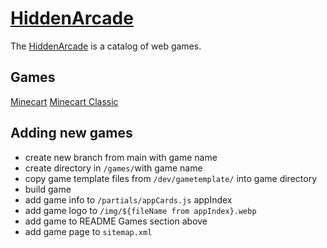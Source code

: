 # [HiddenArcade][ha]

The [HiddenArcade][ha] is a catalog of web games.

## Games

[Minecart](https://www.hiddenarcade.net/games/minecart)
[Minecart Classic](https://www.hiddenarcade.net/games/minecart-classic)

## Adding new games

 - create new branch from main with game name
 - create directory in `/games/`with game name
 - copy game template files from `/dev/gametemplate/` into game directory
 - build game
 - add game info to `/partials/appCards.js` appIndex
 - add game logo to `/img/${fileName from appIndex}.webp`
 - add game to README Games section above
 - add game page to `sitemap.xml`


[ha]: https://www.hiddenarcade.net